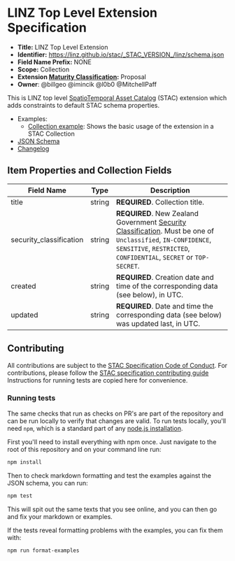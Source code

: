 # LINZ Top Level Extension Specification

- **Title:** LINZ Top Level Extension
- **Identifier:**
  <https://linz.github.io/stac/_STAC_VERSION_/linz/schema.json>
- **Field Name Prefix:** NONE
- **Scope:** Collection
- **Extension
  [Maturity Classification](https://github.com/radiantearth/stac-spec/tree/master/extensions/README.md#extension-maturity):**
  Proposal
- **Owner**: @billgeo @imincik @l0b0 @MitchellPaff

This is LINZ top level
[SpatioTemporal Asset Catalog](https://github.com/radiantearth/stac-spec) (STAC)
extension which adds constraints to default STAC schema properties.

- Examples:
  - [Collection example](examples/collection.json): Shows the basic usage of the
    extension in a STAC Collection
- [JSON Schema](json-schema/schema.json)
- [Changelog](./CHANGELOG.md)

## Item Properties and Collection Fields

| Field Name              | Type   | Description                                                                                                                                                                                                                                                                                                                                      |
| ----------------------- | ------ | ------------------------------------------------------------------------------------------------------------------------------------------------------------------------------------------------------------------------------------------------------------------------------------------------------------------------------------------------ |
| title                   | string | **REQUIRED**. Collection title.                                                                                                                                                                                                                                                                                                                  |
| security_classification | string | **REQUIRED**. New Zealand Government [Security Classification](https://www.digital.govt.nz/standards-and-guidance/governance/managing-online-channels/security-and-privacy-for-websites/foundations/classify-information/). Must be one of `Unclassified`, `IN-CONFIDENCE`, `SENSITIVE`, `RESTRICTED`, `CONFIDENTIAL`, `SECRET` or `TOP-SECRET`. |
| created                 | string | **REQUIRED**. Creation date and time of the corresponding data (see below), in UTC.                                                                                                                                                                                                                                                              |
| updated                 | string | **REQUIRED**. Date and time the corresponding data (see below) was updated last, in UTC.                                                                                                                                                                                                                                                         |

## Contributing

All contributions are subject to the
[STAC Specification Code of Conduct](https://github.com/radiantearth/stac-spec/blob/master/CODE_OF_CONDUCT.md).
For contributions, please follow the
[STAC specification contributing guide](https://github.com/radiantearth/stac-spec/blob/master/CONTRIBUTING.md)
Instructions for running tests are copied here for convenience.

### Running tests

The same checks that run as checks on PR's are part of the repository and can be
run locally to verify that changes are valid. To run tests locally, you'll need
`npm`, which is a standard part of any
[node.js installation](https://nodejs.org/en/download/).

First you'll need to install everything with npm once. Just navigate to the root
of this repository and on your command line run:

```bash
npm install
```

Then to check markdown formatting and test the examples against the JSON schema,
you can run:

```bash
npm test
```

This will spit out the same texts that you see online, and you can then go and
fix your markdown or examples.

If the tests reveal formatting problems with the examples, you can fix them
with:

```bash
npm run format-examples
```
